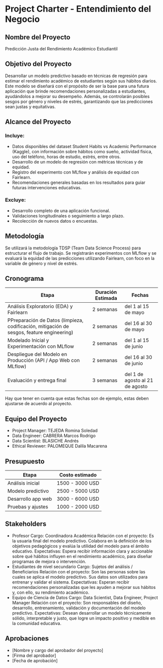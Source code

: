 # Project Charter - Entendimiento del Negocio

## Nombre del Proyecto

Predicción Justa del Rendimiento Académico Estudiantil

## Objetivo del Proyecto

Desarrollar un modelo predictivo basado en técnicas de regresión para estimar el rendimiento académico de estudiantes según sus hábitos diarios. Este modelo se diseñará con el propósito de ser la base para una futura aplicación que brinde recomendaciones personalizadas a estudiantes, ayudándolos a mejorar su desempeño. Además, se controlarán posibles sesgos por género y niveles de estrés, garantizando que las predicciones sean justas y equitativas.
## Alcance del Proyecto

### Incluye:

- Datos disponibles del dataset Student Habits vs Academic Performance (Kaggle), con información sobre hábitos como sueño, actividad física, uso del teléfono, horas de estudio, estrés, entre otros.
- Desarrollo de un modelo de regresión con métricas técnicas y de equidad.
- Registro del experimento con MLflow y análisis de equidad con Fairlearn.
- Recomendaciones generales basadas en los resultados para guiar futuras intervenciones educativas.

### Excluye:

- Desarrollo completo de una aplicación funcional.
- Validaciones longitudinales o seguimiento a largo plazo.
- Recolección de nuevos datos o encuestas.

## Metodología

Se utilizará la metodología TDSP (Team Data Science Process) para estructurar el flujo de trabajo. Se registrarán experimentos con MLflow y se evaluará la equidad de las predicciones utilizando Fairlearn, con foco en la variable de género y nivel de estrés.

## Cronograma

| Etapa | Duración Estimada | Fechas |
|------|---------|-------|
| Análisis Exploratorio (EDA) y Fairlearn | 2 semanas | del 1 al 15 de mayo |
| PPreparación de Datos (limpieza, codificación, mitigación de sesgos, feature engineering) | 2 semanas | del 16 al 30 de mayo |
| Modelado Inicial y Experimentación con MLflow | 2 semanas | del 1 al 15 de junio |
| Despliegue del Modelo en Producción (API / App Web con MLflow) | 2 semanas | del 16 al 30 de junio |
| Evaluación y entrega final | 3 semanas | del 1 de agosto al 21 de agosto |

Hay que tener en cuenta que estas fechas son de ejemplo, estas deben ajustarse de acuerdo al proyecto.

## Equipo del Proyecto

- Project Manager: TEJEDA Romina Soledad
- Data Engineer: CABRERA Marcos Rodrigo
- Data Scientist: BLASICHE Andrés
- Ethical Reviewer: PALOMEQUE Dalila Macarena

## Presupuesto

|    Etapa          | Costo estimado  |
|-------------------|-----------------|
| Análisis inicial  | 1500 - 3000 USD |
| Modelo predictivo | 2500 - 5000 USD |
| Desarrollo app web| 3000 - 6000 USD |
| Pruebas y ajustes | 1000 - 2000 USD |

## Stakeholders

- Profesor
 Cargo: Coordinadora Académica
 Relación con el proyecto: Es la usuaria final del modelo predictivo. Colabora en la definición de los objetivos pedagógicos y evalúa la utilidad del modelo para el ámbito educativo.
 Expectativas: Espera recibir información clara y accionable sobre qué hábitos influyen en el rendimiento académico, para diseñar programas de mejora o intervención.
- Estudiantes de nivel secundario
 Cargo: Sujetos del análisis / Beneficiarios
 Relación con el proyecto: Son las personas sobre las cuales se aplica el modelo predictivo. Sus datos son utilizados para entrenar y validar el sistema.
 Expectativas: Esperan recibir recomendaciones personalizadas que les ayuden a mejorar sus hábitos y, con ello, su rendimiento académico.
- Equipo de Ciencia de Datos
 Cargo: Data Scientist, Data Engineer, Project Manager
 Relación con el proyecto: Son responsables del diseño, desarrollo, entrenamiento, validación y documentación del modelo predictivo.
 Expectativas: Desean desarrollar un modelo técnicamente sólido, interpretable y justo, que logre un impacto positivo y medible en la comunidad educativa.

## Aprobaciones

- [Nombre y cargo del aprobador del proyecto]
- [Firma del aprobador]
- [Fecha de aprobación]
